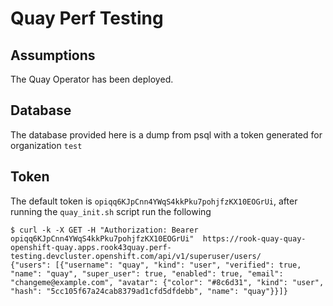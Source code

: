 # Quay Perf Testing
## Assumptions
The Quay Operator has been deployed.

## Database
The database provided here is a dump from psql with a token generated for organization `test`

## Token
The default token is `opiqq6KJpCnn4YWqS4kkPku7pohjfzKX10EOGrUi`, after running the `quay_init.sh` script run the following

```
$ curl -k -X GET -H "Authorization: Bearer opiqq6KJpCnn4YWqS4kkPku7pohjfzKX10EOGrUi"  https://rook-quay-quay-openshift-quay.apps.rook43quay.perf-testing.devcluster.openshift.com/api/v1/superuser/users/
{"users": [{"username": "quay", "kind": "user", "verified": true, "name": "quay", "super_user": true, "enabled": true, "email": "changeme@example.com", "avatar": {"color": "#8c6d31", "kind": "user", "hash": "5cc105f67a24cab8379ad1cfd5dfdebb", "name": "quay"}}]}
```
